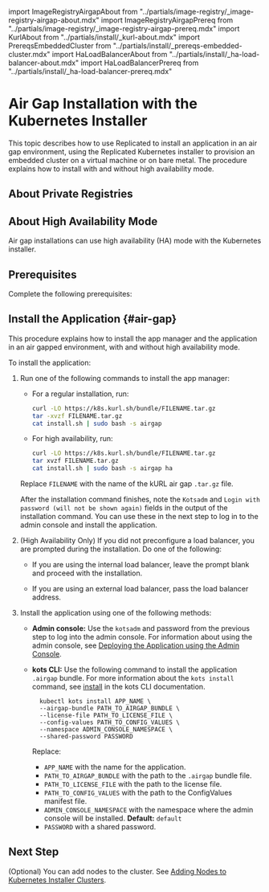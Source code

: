 import ImageRegistryAirgapAbout from "../partials/image-registry/_image-registry-airgap-about.mdx"
import ImageRegistryAirgapPrereq from "../partials/image-registry/_image-registry-airgap-prereq.mdx"
import KurlAbout from "../partials/install/_kurl-about.mdx"
import PrereqsEmbeddedCluster from "../partials/install/_prereqs-embedded-cluster.mdx"
import HaLoadBalancerAbout from "../partials/install/_ha-load-balancer-about.mdx"
import HaLoadBalancerPrereq from "../partials/install/_ha-load-balancer-prereq.mdx"

# Air Gap Installation with the Kubernetes Installer

This topic describes how to use Replicated to install an application in an air gap environment, using the Replicated Kubernetes installer to provision an embedded cluster on a virtual machine or on bare metal. The procedure explains how to install with and without high availability mode.

<KurlAbout/>

## About Private Registries

<ImageRegistryAirgapAbout/>

## About High Availability Mode

Air gap installations can use high availability (HA) mode with the Kubernetes installer.

<HaLoadBalancerAbout/>

## Prerequisites

Complete the following prerequisites:

<PrereqsEmbeddedCluster/>

<ImageRegistryAirgapPrereq/>

<HaLoadBalancerPrereq/>

## Install the Application {#air-gap}

This procedure explains how to install the app manager and the application in an air gapped environment, with and without high availability mode.

To install the application:

1. Run one of the following commands to install the app manager:

    - For a regular installation, run:

      ```bash
      curl -LO https://k8s.kurl.sh/bundle/FILENAME.tar.gz
      tar -xvzf FILENAME.tar.gz
      cat install.sh | sudo bash -s airgap
      ```

    - For high availability, run:

      ```bash
      curl -LO https://k8s.kurl.sh/bundle/FILENAME.tar.gz
      tar xvzf FILENAME.tar.gz
      cat install.sh | sudo bash -s airgap ha
      ```

    Replace `FILENAME` with the name of the kURL air gap `.tar.gz` file.

    After the installation command finishes, note the `Kotsadm` and `Login with password (will not be shown again)` fields in the output of the installation command. You can use these in the next step to log in to the admin console and install the application.

  1. (High Availability Only) If you did not preconfigure a load balancer, you are prompted during the installation. Do one of the following:

      - If you are using the internal load balancer, leave the prompt blank and proceed with the installation.

      - If you are using an external load balancer, pass the load balancer address.
  
  1. Install the application using one of the following methods:

      - **Admin console:** Use the `kotsadm` and password from the previous step to log into the admin console. For information about using the admin console, see [Deploying the Application using the Admin Console](installing-app-setup).

      - **kots CLI:** Use the following command to install the application `.airgap` bundle. For more information about the `kots install` command, see [install](/reference/kots-cli-install) in the kots CLI documentation.

        ```
          kubectl kots install APP_NAME \
          --airgap-bundle PATH_TO_AIRGAP_BUNDLE \
          --license-file PATH_TO_LICENSE_FILE \
          --config-values PATH_TO_CONFIG_VALUES \
          --namespace ADMIN_CONSOLE_NAMESPACE \
          --shared-password PASSWORD
        ```

        Replace:
        * `APP_NAME` with the name for the application.
        * `PATH_TO_AIRGAP_BUNDLE` with the path to the `.airgap` bundle file.
        * `PATH_TO_LICENSE_FILE` with the path to the license file.
        * `PATH_TO_CONFIG_VALUES` with the path to the ConfigValues manifest file.
        * `ADMIN_CONSOLE_NAMESPACE` with the namespace where the admin console will be installed. **Default:** `default`
        * `PASSWORD` with a shared password.

## Next Step

(Optional) You can add nodes to the cluster. See [Adding Nodes to Kubernetes Installer Clusters](cluster-management-add-nodes).